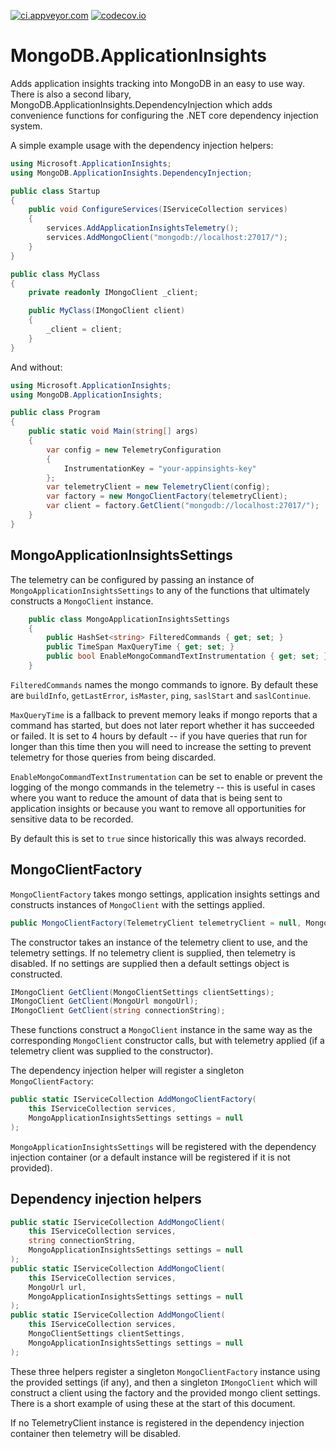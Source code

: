[![ci.appveyor.com](https://ci.appveyor.com/api/projects/status/github/blushingpenguin/MongoDB.ApplicationInsights?branch=master&svg=true)](https://ci.appveyor.com/api/projects/status/github/blushingpenguin/MongoDB.ApplicationInsights?branch=master&svg=true)
[![codecov.io](https://codecov.io/gh/blushingpenguin/MongoDB.ApplicationInsights/coverage.svg?branch=master)](https://codecov.io/gh/blushingpenguin/MongoDB.ApplicationInsights?branch=master)

# MongoDB.ApplicationInsights

Adds application insights tracking into MongoDB in an easy to use way. There is also a second libary, MongoDB.ApplicationInsights.DependencyInjection which adds convenience functions for configuring the .NET core dependency injection system.

A simple example usage with the dependency injection helpers:

```csharp
using Microsoft.ApplicationInsights;
using MongoDB.ApplicationInsights.DependencyInjection;

public class Startup
{
    public void ConfigureServices(IServiceCollection services)
    {
        services.AddApplicationInsightsTelemetry();
        services.AddMongoClient("mongodb://localhost:27017/");
    }
}

public class MyClass
{
    private readonly IMongoClient _client;

    public MyClass(IMongoClient client)
    {
        _client = client;
    }
}
```

And without:

```csharp
using Microsoft.ApplicationInsights;
using MongoDB.ApplicationInsights;

public class Program
{
    public static void Main(string[] args)
    {
        var config = new TelemetryConfiguration
        {
            InstrumentationKey = "your-appinsights-key"
        };
        var telemetryClient = new TelemetryClient(config);
        var factory = new MongoClientFactory(telemetryClient);
        var client = factory.GetClient("mongodb://localhost:27017/");
    }
}
```

## MongoApplicationInsightsSettings

The telemetry can be configured by passing an instance of `MongoApplicationInsightsSettings` to any of the functions that ultimately constructs a `MongoClient` instance.

```csharp
    public class MongoApplicationInsightsSettings
    {
        public HashSet<string> FilteredCommands { get; set; }
        public TimeSpan MaxQueryTime { get; set; }
        public bool EnableMongoCommandTextInstrumentation { get; set; }
    }
```

`FilteredCommands` names the mongo commands to ignore. By default these are
`buildInfo`, `getLastError`, `isMaster`, `ping`, `saslStart` and `saslContinue`.

`MaxQueryTime` is a fallback to prevent memory leaks if mongo reports that a command has started, but does not later report whether it has succeeded or failed. It is set to 4 hours by default -- if you have queries that run for longer than this time then you will need to increase the setting to prevent telemetry for those queries from being discarded.

`EnableMongoCommandTextInstrumentation` can be set to enable or prevent the logging of the mongo commands in the telemetry -- this is useful in cases where you want to reduce the amount of data that is being sent to application insights or because you want to remove all opportunities for sensitive data to be recorded.

By default this is set to `true` since historically this was always recorded.

## MongoClientFactory

`MongoClientFactory` takes mongo settings, application insights settings and constructs instances of `MongoClient` with the settings applied.

```csharp
public MongoClientFactory(TelemetryClient telemetryClient = null, MongoApplicationInsightsSettings settings = null)
```

The constructor takes an instance of the telemetry client to use, and the telemetry settings. If no telemetry client is supplied, then telemetry is disabled. If no settings are supplied then a default settings object is constructed.

```csharp
IMongoClient GetClient(MongoClientSettings clientSettings);
IMongoClient GetClient(MongoUrl mongoUrl);
IMongoClient GetClient(string connectionString);
```

These functions construct a `MongoClient` instance in the same way as the corresponding `MongoClient` constructor calls, but with telemetry applied (if a telemetry client was supplied to the constructor).

The dependency injection helper will register a singleton `MongoClientFactory`:

```csharp
public static IServiceCollection AddMongoClientFactory(
    this IServiceCollection services,
    MongoApplicationInsightsSettings settings = null
);
````

`MongoApplicationInsightsSettings` will be registered with the dependency injection container (or a default instance will be registered if it is not provided).

## Dependency injection helpers

```csharp
public static IServiceCollection AddMongoClient(
    this IServiceCollection services,
    string connectionString,
    MongoApplicationInsightsSettings settings = null
);
public static IServiceCollection AddMongoClient(
    this IServiceCollection services,
    MongoUrl url,
    MongoApplicationInsightsSettings settings = null
);
public static IServiceCollection AddMongoClient(
    this IServiceCollection services,
    MongoClientSettings clientSettings,
    MongoApplicationInsightsSettings settings = null
);
```

These three helpers register a singleton `MongoClientFactory` instance using the provided settings (if any), and then a singleton `IMongoClient` which will construct a client using the factory and the provided mongo client settings.  There is a short example of using these at the start of this document.

If no TelemetryClient instance is registered in the dependency injection container then telemetry will be disabled.
